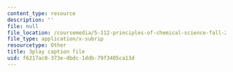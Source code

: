 ```yaml
---
content_type: resource
description: ''
file: null
file_location: /coursemedia/5-112-principles-of-chemical-science-fall-2005/f6217ac0373edbdc1ddb79f3405ca13d_NVTHQwQ9IqA.srt
file_type: application/x-subrip
resourcetype: Other
title: 3play caption file
uid: f6217ac0-373e-dbdc-1ddb-79f3405ca13d
---
```

